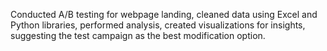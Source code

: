 Conducted A/B testing for webpage landing, cleaned data using Excel and Python libraries, performed analysis,
created visualizations for insights, suggesting the test campaign as the best modification option.
